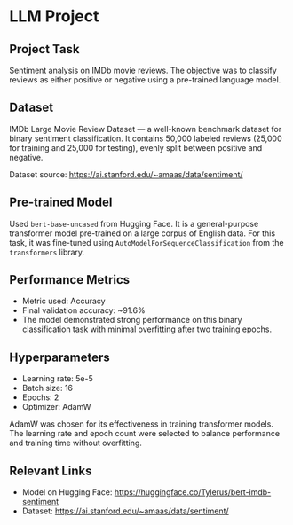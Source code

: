 # LLM Project

## Project Task  
Sentiment analysis on IMDb movie reviews. The objective was to classify reviews as either positive or negative using a pre-trained language model.

## Dataset  
IMDb Large Movie Review Dataset — a well-known benchmark dataset for binary sentiment classification. It contains 50,000 labeled reviews (25,000 for training and 25,000 for testing), evenly split between positive and negative.

Dataset source: https://ai.stanford.edu/~amaas/data/sentiment/

## Pre-trained Model  
Used `bert-base-uncased` from Hugging Face. It is a general-purpose transformer model pre-trained on a large corpus of English data. For this task, it was fine-tuned using `AutoModelForSequenceClassification` from the `transformers` library.

## Performance Metrics  
- Metric used: Accuracy  
- Final validation accuracy: ~91.6%  
- The model demonstrated strong performance on this binary classification task with minimal overfitting after two training epochs.

## Hyperparameters  
- Learning rate: 5e-5  
- Batch size: 16  
- Epochs: 2  
- Optimizer: AdamW  

AdamW was chosen for its effectiveness in training transformer models. The learning rate and epoch count were selected to balance performance and training time without overfitting.

## Relevant Links  
- Model on Hugging Face: https://huggingface.co/Tylerus/bert-imdb-sentiment  
- Dataset: https://ai.stanford.edu/~amaas/data/sentiment/



